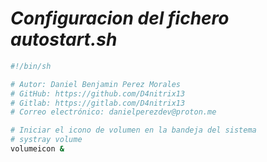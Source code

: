 <!-- Autor: Daniel Benjamin Perez Morales -->
<!-- GitHub: https://github.com/D4nitrix13 -->
<!-- Gitlab: https://gitlab.com/D4nitrix13 -->
<!-- Correo electrónico: danielperezdev@proton.me -->

# ***Configuracion del fichero autostart.sh***

```bash
#!/bin/sh

# Autor: Daniel Benjamin Perez Morales
# GitHub: https://github.com/D4nitrix13
# Gitlab: https://gitlab.com/D4nitrix13
# Correo electrónico: danielperezdev@proton.me 

# Iniciar el icono de volumen en la bandeja del sistema
# systray volume
volumeicon &
```

